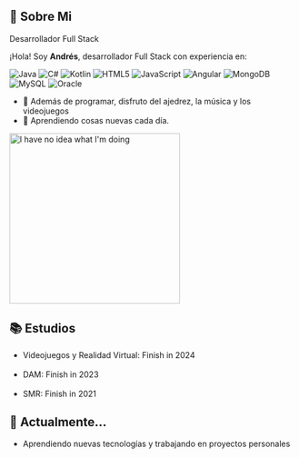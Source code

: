 ## 📌 Sobre Mi

Desarrollador Full Stack
<br>

¡Hola! Soy **Andrés**, desarrollador Full Stack con experiencia en:
<p>
  <img alt="Java" src="https://img.shields.io/badge/-Java-007396?style=flat-square&logo=java&logoColor=white" />
  <img alt="C#" src="https://img.shields.io/badge/-C%23-239120?style=flat-square&logo=c-sharp&logoColor=white" />
  <img alt="Kotlin" src="https://img.shields.io/badge/-Kotlin-0095D5?style=flat-square&logo=kotlin&logoColor=white" />
  <img alt="HTML5" src="https://img.shields.io/badge/-HTML5-E34F26?style=flat-square&logo=html5&logoColor=white" />
  <img alt="JavaScript" src="https://img.shields.io/badge/-JavaScript-F7DF1E?style=flat-square&logo=javascript&logoColor=black" />
  <img alt="Angular" src="https://img.shields.io/badge/-Angular-DD0031?style=flat-square&logo=angular&logoColor=white" />
  <img alt="MongoDB" src="https://img.shields.io/badge/-MongoDB-47A248?style=flat-square&logo=mongodb&logoColor=white" />
  <img alt="MySQL" src="https://img.shields.io/badge/-MySQL-4479A1?style=flat-square&logo=mysql&logoColor=white" />
  <img alt="Oracle" src="https://img.shields.io/badge/-Oracle-F80000?style=flat-square&logo=oracle&logoColor=white" />
</p>

- 🎲 Además de programar, disfruto del ajedrez, la música y los videojuegos
- 🌱 Aprendiendo cosas nuevas cada día.
<img src="https://media1.giphy.com/media/v1.Y2lkPTc5MGI3NjExcnV6dmRtZ2F0bXIwdTg3a3A5bzhxeDNoZTlwN2gwZnlkMzBzeWt2bSZlcD12MV9pbnRlcm5hbF9naWZfYnlfaWQmY3Q9Zw/heIX5HfWgEYlW/giphy.gif" alt="I have no idea what I'm doing" width="300" />

## 📚 Estudios

- Videojuegos y Realidad Virtual: Finish in 2024 
<br><br>
- DAM: Finish in 2023
<br></br>
- SMR: Finish in 2021

## 🎯 Actualmente…

- Aprendiendo nuevas tecnologías y trabajando en proyectos personales
